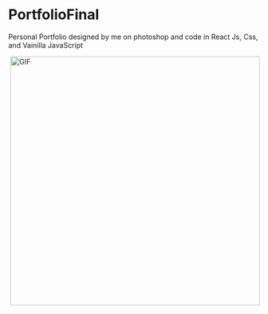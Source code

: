 # PortfolioFinal

<p aling="center">
  Personal Portfolio designed by me on photoshop and code in React Js, Css, and Vainilla JavaScript
</p>

<img hight="400" width="500" alt="GIF" align="right" src="https://thumbs.gfycat.com/SpotlessWarmheartedHog-max-1mb.gif">
